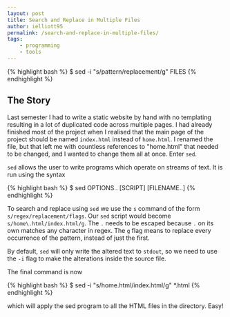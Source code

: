 ```yaml
---
layout: post
title: Search and Replace in Multiple Files
author: ielliott95
permalink: /search-and-replace-in-multiple-files/
tags:
    - programming
    - tools
---
```


{% highlight bash %}
$ sed -i "s/pattern/replacement/g" FILES
{% endhighlight %} 

## The Story
Last semester I had to write a static website by hand with no templating
resulting in a lot of duplicated code across multiple pages. I had already 
finished most of the project when I realised that the main page of the 
project should be named `index.html` instead of `home.html`. I renamed the
file, but that left me with countless references to "home.html" that needed
to be changed, and I wanted to change them all at once. Enter `sed`.

`sed` allows the user to write programs which operate on streams of text.
It is run using the syntax

{% highlight bash %}
$ sed OPTIONS.. [SCRIPT] [FILENAME..]
{% endhighlight %}

To search and replace using `sed` we use the `s` command of the form 
`s/regex/replacement/flags`. Our `sed` script would become
`s/home\.html/index.html/g`. The `.` needs to be escaped because `.` on its own
matches any character in regex. The `g` flag means to replace every occurrence
of the pattern, instead of just the first.

By default, `sed` will only write the altered text to `stdout`, so we need to
use the `-i` flag to make the alterations inside the source file.

The final command is now

{% highlight bash %}
$ sed -i "s/home\.html/index.html/g" *.html
{% endhighlight %} 

which will apply the sed program to all the HTML files in the directory. Easy!
